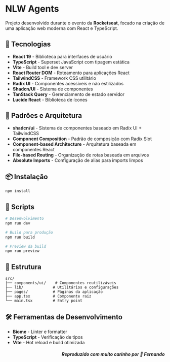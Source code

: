 # NLW Agents

Projeto desenvolvido durante o evento da **Rocketseat**, focado na criação de uma aplicação web moderna com React e TypeScript.

## 🚀 Tecnologias

- **React 19** - Biblioteca para interfaces de usuário
- **TypeScript** - Superset JavaScript com tipagem estática
- **Vite** - Build tool e dev server
- **React Router DOM** - Roteamento para aplicações React
- **TailwindCSS** - Framework CSS utilitário
- **Radix UI** - Componentes acessíveis e não estilizados
- **Shadcn/UI** - Sistema de componentes
- **TanStack Query** - Gerenciamento de estado servidor
- **Lucide React** - Biblioteca de ícones

## 🎨 Padrões e Arquitetura

- **shadcn/ui** - Sistema de componentes baseado em Radix UI + TailwindCSS
- **Component Composition** - Padrão de composição com Radix Slot
- **Component-based Architecture** - Arquitetura baseada em componentes React
- **File-based Routing** - Organização de rotas baseada em arquivos
- **Absolute Imports** - Configuração de alias para imports limpos

## 📦 Instalação

```bash
npm install
```

## 🔧 Scripts

```bash
# Desenvolvimento
npm run dev

# Build para produção
npm run build

# Preview da build
npm run preview
```

## 📁 Estrutura

```
src/
├── components/ui/    # Componentes reutilizáveis
├── lib/             # Utilitários e configurações
├── pages/           # Páginas da aplicação
├── app.tsx          # Componente raiz
└── main.tsx         # Entry point
```

## 🛠️ Ferramentas de Desenvolvimento

- **Biome** - Linter e formatter
- **TypeScript** - Verificação de tipos
- **Vite** - Hot reload e build otimizada

<h5 align="right">Reproduzido com muito carinho por 🦅 Fernando</h5>